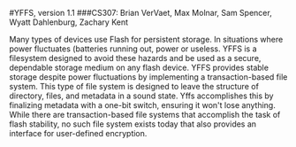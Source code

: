 #YFFS, version 1.1
###CS307: Brian VerVaet, Max Molnar, Sam Spencer, Wyatt Dahlenburg, Zachary Kent

Many types of devices use Flash for persistent storage. In situations where power fluctuates (batteries running out, power
or useless. YFFS is a filesystem designed to avoid these hazards and be used as a secure, dependable storage medium on any flash
device.  YFFS provides stable storage despite power fluctuations by implementing a transaction-based file system. This type of 
file system is designed to leave the structure of directory, files, and metadata in a sound state. Yffs accomplishes this by 
finalizing metadata with a one-bit switch, ensuring it won't lose anything. While there are transaction-based file systems that 
accomplish the task of flash stability, no such file system exists today that also provides an interface for user-defined 
encryption.  

